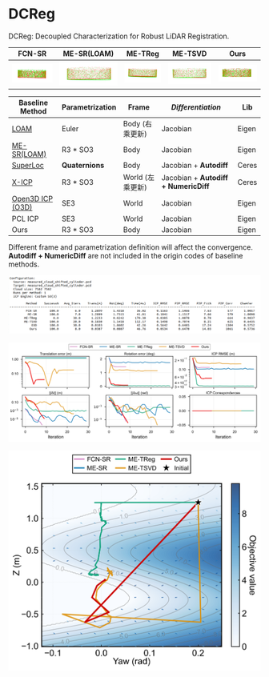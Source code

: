 
# DCReg

DCReg: Decoupled Characterization for Robust LiDAR Registration.




| FCN-SR                                   | ME-SR(LOAM)                              | ME-TReg                                  | ME-TSVD                                  | Ours                                     |
| ---------------------------------------- | ---------------------------------------- | ---------------------------------------- | ---------------------------------------- | ---------------------------------------- |
| ![image (22)](./README/image%20(22).png) | ![image (25)](./README/image%20(25).png) | ![image (24)](./README/image%20(24).png) | ![image (23)](./README/image%20(23).png) | ![image (21)](./README/image%20(21).png) |

| Baseline Method                                       | Parametrization | Frame            | *Differentiation*                     | Lib   |
| ----------------------------------------------------- | --------------- | ---------------- | ------------------------------------- | ----- |
| [LOAM](https://github.com/laboshinl/loam_velodyne)    | Euler           | Body (右乘更新)  | Jacobian                              | Eigen |
| [ME-SR(LOAM)](https://github.com/JokerJohn/DCReg)     | R3 * SO3        | Body             | Jacobian                              | Eigen |
| [SuperLoc](https://github.com/JokerJohn/SuperOdom-M)  | **Quaternions** | Body             | Jacobian + **Autodiff**               | Ceres |
| [X-ICP](https://github.com/JokerJohn/XICP-M)          | R3 * SO3        | World (左乘更新) | Jacobian + **Autodiff + NumericDiff** | Ceres |
| [Open3D ICP (O3D)](https://github.com/isl-org/Open3D) | SE3             | World            | Jacobian                              | Eigen |
| PCL ICP                                               | SE3             | World            | Jacobian                              | Eigen |
| Ours                                                  | R3 * SO3        | Body             | Jacobian                              | Eigen |

Different frame and parametrization definition will affect the convergence.  **Autodiff + NumericDiff** are not included in the origin codes of baseline methods.

![image-20250614181622696](./README/image-20250614181622696.png)

![image-20250614181337662](./README/image-20250614181337662.png)



![optimization_landscape_journal](./README/optimization_landscape_journal-1749444065402-27.png)
